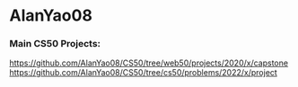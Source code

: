 # AlanYao08

### Main CS50 Projects:
https://github.com/AlanYao08/CS50/tree/web50/projects/2020/x/capstone
https://github.com/AlanYao08/CS50/tree/cs50/problems/2022/x/project
